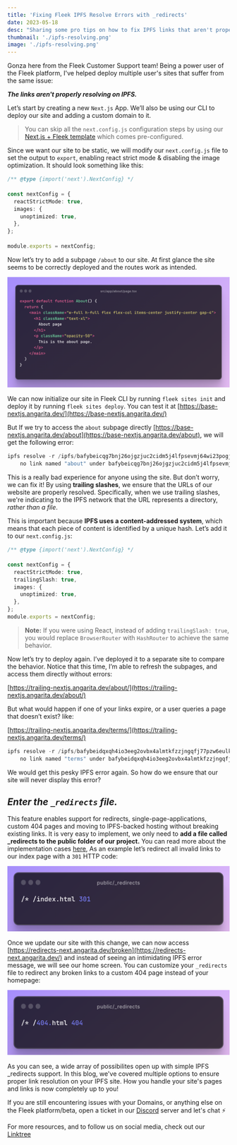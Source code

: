 ```yaml
---
title: 'Fixing Fleek IPFS Resolve Errors with _redirects'
date: 2023-05-18
desc: "Sharing some pro tips on how to fix IPFS links that aren't properly resolving"
thumbnail: './ipfs-resolving.png'
image: './ipfs-resolving.png'
---
```


Gonza here from the Fleek Customer Support team! Being a power user of the Fleek platform, I've helped deploy multiple user's sites that suffer from the same issue:

_**The links aren't properly resolving on IPFS.**_

Let’s start by creating a new `Next.js` App. We’ll also be using our CLI to deploy our site and adding a custom domain to it.

> You can skip all the `next.config.js` configuration steps by using our [Next.js + Fleek template](https://github.com/fleekxyz/nextjs-template) which comes pre-configured.

Since we want our site to be static, we will modify our `next.config.js` file to set the output to `export`, enabling react strict mode & disabling the image optimization. It should look something like this:

```typescript
/** @type {import('next').NextConfig} */

const nextConfig = {
  reactStrictMode: true,
  images: {
    unoptimized: true,
  },
};

module.exports = nextConfig;
```

Now let’s try to add a subpage `/about` to our site. At first glance the site seems to be correctly deployed and the routes work as intended.

![About page](./next-about-page.png)

We can now initialize our site in Fleek CLI by running `fleek sites init` and deploy it by running `fleek sites deploy`. You can test it at [https://base-nextjs.angarita.dev/](https://base-nextjs.angarita.dev/)

But If we try to access the `about` subpage directly [https://base-nextjs.angarita.dev/about](https://base-nextjs.angarita.dev/about), we will get the following error:

```typescript
ipfs resolve -r /ipfs/bafybeicqg7bnj26ojgzjuc2cidm5j4lfpsevmj64wi23pogjmehrfeg2ey/posts/dynamic-routing:
	no link named "about" under bafybeicqg7bnj26ojgzjuc2cidm5j4lfpsevmj64wi23pogjmehrfeg2ey
```

This is a really bad experience for anyone using the site. But don’t worry, we can fix it! By using **trailing slashes**, we ensure that the URLs of our website are properly resolved. Specifically, when we use trailing slashes, we're indicating to the IPFS network that the URL represents a directory, _rather than a file_.

This is important because **IPFS uses a content-addressed system**, which means that each piece of content is identified by a unique hash. Let’s add it to our `next.config.js`:

```typescript
/** @type {import('next').NextConfig} */

const nextConfig = {
  reactStrictMode: true,
  trailingSlash: true,
  images: {
    unoptimized: true,
  },
};
module.exports = nextConfig;
```

> **Note:** If you were using React, instead of adding `trailingSlash: true`, you would replace `BrowserRouter` with `HashRouter` to achieve the same behavior.

Now let’s try to deploy again. I’ve deployed it to a separate site to compare the behavior. Notice that this time, I’m able to refresh the subpages, and access them directly without errors:

[https://trailing-nextjs.angarita.dev/about/](https://trailing-nextjs.angarita.dev/about/)

But what would happen if one of your links expire, or a user queries a page that doesn’t exist? like:

[https://trailing-nextjs.angarita.dev/terms/](https://trailing-nextjs.angarita.dev/terms/)

```typescript
ipfs resolve -r /ipfs/bafybeidqxqh4io3eeg2ovbx4almtkfzzjngqfj77pzw6eulkrxsfcosmrq/terms:
	no link named "terms" under bafybeidqxqh4io3eeg2ovbx4almtkfzzjngqfj77pzw6eulkrxsfcosmrq
```

We would get this pesky IPFS error again. So how do we ensure that our site will never display this error?

## **_Enter the `_redirects` file._**

This feature enables support for redirects, single-page-applications, custom 404 pages and moving to IPFS-backed hosting without breaking existing links. It is very easy to implement, we only need to **add a file called \_redirects to the public folder of our project.** You can read more about the implementation cases [here](https://docs.ipfs.tech/how-to/websites-on-ipfs/redirects-and-custom-404s/#evaluation), As an example let’s redirect all invalid links to our index page with a `301` HTTP code:

![redirects file config](./redirects-301.png)

Once we update our site with this change, we can now access [https://redirects-next.angarita.dev/broken](https://redirects-next.angarita.dev/) and instead of seeing an intimidating IPFS error message, we will see our home screen. You can customize your `_redirects` file to redirect any broken links to a custom 404 page instead of your homepage:

![redirects file config alt](./redirects-401.png)

As you can see, a wide array of possibilites open up with simple IPFS \_redirects support. In this blog, we've covered multiple options to ensure proper link resolution on your IPFS site. How you handle your site's pages and links is now completely up to you!

If you are still encountering issues with your Domains, or anything else on the Fleek platform/beta, open a ticket in our [Discord](https://discord.gg/fleek) server and let's chat ⚡️

For more resources, and to follow us on social media, check out our [Linktree](https://linktr.ee/fleek)
